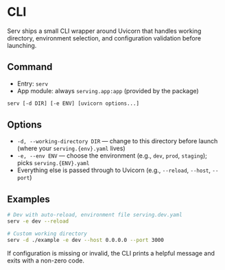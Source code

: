 # CLI

Serv ships a small CLI wrapper around Uvicorn that handles working directory, environment selection, and configuration validation before launching.

## Command

- Entry: `serv`
- App module: always `serving.app:app` (provided by the package)

```bash
serv [-d DIR] [-e ENV] [uvicorn options...]
```

## Options

- `-d, --working-directory DIR` — change to this directory before launch (where your `serving.{env}.yaml` lives)
- `-e, --env ENV` — choose the environment (e.g., `dev`, `prod`, `staging`); picks `serving.{ENV}.yaml`
- Everything else is passed through to Uvicorn (e.g., `--reload`, `--host`, `--port`)

## Examples

```bash
# Dev with auto-reload, environment file serving.dev.yaml
serv -e dev --reload

# Custom working directory
serv -d ./example -e dev --host 0.0.0.0 --port 3000
```

If configuration is missing or invalid, the CLI prints a helpful message and exits with a non-zero code.

